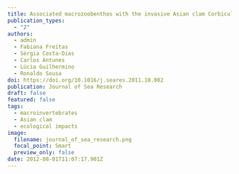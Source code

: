 ```yaml
---
title: Associated macrozoobenthos with the invasive Asian clam Corbicula fluminea
publication_types:
  - "2"
authors:
  - admin
  - Fabiana Freitas
  - Sérgia Costa-Dias
  - Carlos Antunes
  - Lúcia Guilhermino
  - Ronaldo Sousa
doi: https://doi.org/10.1016/j.seares.2011.10.002
publication: Journal of Sea Research
draft: false
featured: false
tags:
  - macroinvertebrates
  - Asian clam
  - ecological impacts
image:
  filename: journal_of_sea_research.png
  focal_point: Smart
  preview_only: false
date: 2012-08-01T11:07:17.901Z
---
```

